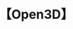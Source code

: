 ---
title: "【Open3D】"
menu:
  main:
    identifier: "open3d"
    parent: "open-source"
    name: "Open3D"
    weight: 4
---